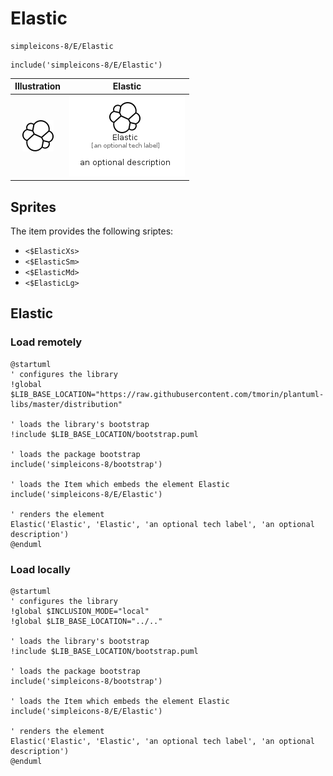 # Elastic


```text
simpleicons-8/E/Elastic
```

```text
include('simpleicons-8/E/Elastic')
```



| Illustration | Elastic |
| :---: | :---: |
| ![illustration for Illustration](../../simpleicons-8/E/Elastic.png) | ![illustration for Elastic](../../simpleicons-8/E/Elastic.Local.png) |



## Sprites
The item provides the following sriptes:

- `<$ElasticXs>`
- `<$ElasticSm>`
- `<$ElasticMd>`
- `<$ElasticLg>`





## Elastic

### Load remotely
```plantuml
@startuml
' configures the library
!global $LIB_BASE_LOCATION="https://raw.githubusercontent.com/tmorin/plantuml-libs/master/distribution"

' loads the library's bootstrap
!include $LIB_BASE_LOCATION/bootstrap.puml

' loads the package bootstrap
include('simpleicons-8/bootstrap')

' loads the Item which embeds the element Elastic
include('simpleicons-8/E/Elastic')

' renders the element
Elastic('Elastic', 'Elastic', 'an optional tech label', 'an optional description')
@enduml
```

### Load locally
```plantuml
@startuml
' configures the library
!global $INCLUSION_MODE="local"
!global $LIB_BASE_LOCATION="../.."

' loads the library's bootstrap
!include $LIB_BASE_LOCATION/bootstrap.puml

' loads the package bootstrap
include('simpleicons-8/bootstrap')

' loads the Item which embeds the element Elastic
include('simpleicons-8/E/Elastic')

' renders the element
Elastic('Elastic', 'Elastic', 'an optional tech label', 'an optional description')
@enduml
```

